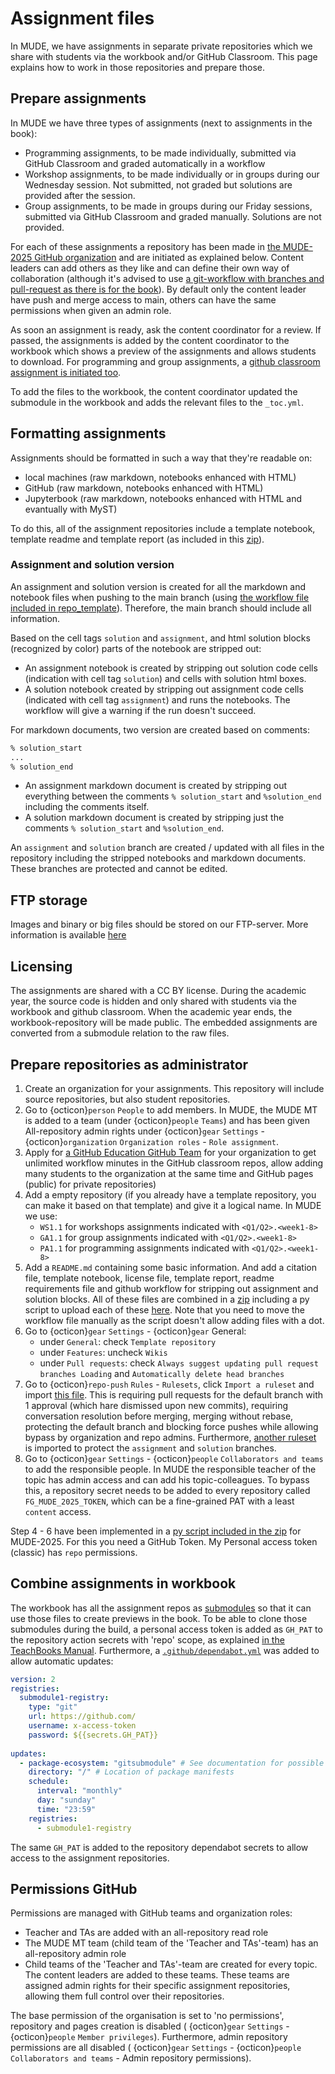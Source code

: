 # Assignment files

In MUDE, we have assignments in separate private repositories which we share with students via the workbook and/or GitHub Classroom. This page explains how to work in those repositories and prepare those.

## Prepare assignments
In MUDE we have three types of assignments (next to assignments in the book):
- Programming assignments, to be made individually, submitted via GitHub Classroom and graded automatically in a workflow
- Workshop assignments, to be made individually or in groups during our Wednesday session. Not submitted, not graded but solutions are provided after the session.
- Group assignments, to be made in groups during our Friday sessions, submitted via GitHub Classroom and graded manually. Solutions are not provided.

For each of these assignments a repository has been made in [the MUDE-2025 GitHub organization](https://github.com/MUDE-2025) and are initiated as explained below. Content leaders can add others as they like and can define their own way of collaboration (although it's advised to use [a git-workflow with branches and pull-request as there is for the book](book-edit_workflow)). By default only the content leader have push and merge access to main, others can have the same permissions when given an admin role.

As soon an assignment is ready, ask the content coordinator for a review. If passed, the assignments is added by the content coordinator to the workbook which shows a preview of the assignments and allows students to download. For programming and group assignments, a [github classroom assignment is initiated too](./github-classroom.md).

To add the files to the workbook, the content coordinator updated the submodule in the workbook and adds the relevant files to the `_toc.yml`.

## Formatting assignments
Assignments should be formatted in such a way that they're readable on:
- local machines (raw markdown, notebooks enhanced with HTML)
- GitHub (raw markdown, notebooks enhanced with HTML)
- Jupyterbook (raw markdown, notebooks enhanced with HTML and evantually with MyST)

To do this, all of the assignment repositories include a template notebook, template readme and template report (as included in this [zip](./repo_template.zip)).

### Assignment and solution version
An assignment and solution version is created for all the markdown and notebook files when pushing to the main branch (using [the workflow file included in repo_template](./repo_template.zip)). Therefore, the main branch should include all information.

Based on the cell tags `solution` and `assignment`, and html solution blocks (recognized by color) parts of the notebook are stripped out:
- An assignment notebook is created by stripping out solution code cells (indication with cell tag `solution`) and cells with solution html boxes.
- A solution notebook created by stripping out assignment code cells (indicated with cell tag `assignment`) and runs the notebooks. The workflow will give a warning if the run doesn't succeed.

For markdown documents, two version are created based on comments:
```md
% solution_start
...
% solution_end
```
- An assignment markdown document is created by stripping out everything between the comments `% solution_start` and `%solution_end` including the comments itself.
- A solution markdown document is created by stripping just the comments `% solution_start` and `%solution_end`.

An `assignment` and `solution` branch are created / updated with all files in the repository including the stripped notebooks and markdown documents. These branches are protected and cannot be edited.

## FTP storage
Images and binary or big files should be stored on our FTP-server. More information is available [here](./FTP.md)

## Licensing

The assignments are shared with a CC BY license. During the academic year, the source code is hidden and only shared with students via the workbook and github classroom. When the academic year ends, the workbook-repository will be made public. The embedded assignments are converted from a submodule relation to the raw files.

## Prepare repositories as administrator

1. Create an organization for your assignments. This repository will include source repositories, but also student repositories.
2. Go to {octicon}`person` `People` to add members. In MUDE, the MUDE MT is added to a team (under {octicon}`people` `Teams`) and has been given All-repository admin rights under {octicon}`gear` `Settings` - {octicon}`organization` `Organization roles` - `Role assignment`.
3. Apply for [a GitHub Education GitHub Team](https://education.github.com/globalcampus/teacher) for your organization to get unlimited workflow minutes in the GitHub classroom repos, allow adding many students to the organization at the same time and GitHub pages (public) for private repositories)
4. Add a empty repository (if you already have a template repository, you can make it based on that template) and give it a logical name. In MUDE we use:
   - `WS1.1` for workshops assignments indicated with `<Q1/Q2>.<week1-8>`
   - `GA1.1` for group assignments indicated with `<Q1/Q2>.<week1-8>`
   - `PA1.1` for programming assignments indicated with `<Q1/Q2>.<week1-8>`
5. Add a `README.md` containing some basic information. And add a citation file, template notebook, license file, template report, readme requirements file and github workflow for stripping out assignment and solution blocks. All of these files are combined in a [zip](./repo_template.zip) including a py script to upload each of these [here](./create_repos.py). Note that you need to move the workflow file manually as the script doesn't allow adding files with a dot.
6. Go to {octicon}`gear` `Settings` - {octicon}`gear` General:
   - under `General`: check `Template repository`
   - under `Features`: uncheck `Wikis`
   - under `Pull requests`: check `Always suggest updating pull request branches Loading` and `Automatically delete head branches`
7. Go to {octicon}`repo-push` `Rules` - `Rulesets`, click `Import a ruleset` and import [this file](./Protect_main.json). This is requiring pull requests for the default branch with 1 approval (which hare dismissed upon new commits), requiring conversation resolution before merging, merging without rebase, protecting the default branch and blocking force pushes while allowing bypass by organization and repo admins. Furthermore, [another ruleset](./protect_assignment_and_solution.json) is imported to protect the `assignment` and `solution` branches.
8. Go to {octicon}`gear` `Settings` - {octicon}`people` `Collaborators and teams` to add the responsible people. In MUDE the responsible teacher of the topic has admin access and can add his topic-colleagues. To bypass this, a repository secret needs to be added to every repository called `FG_MUDE_2025_TOKEN`, which can be a fine-grained PAT with a least `content` access.

Step 4 - 6 have been implemented in a [py script included in the zip](./create_repos.py) for MUDE-2025. For this you need a GitHub Token. My Personal access token (classic) has `repo` permissions.

## Combine assignments in workbook
The workbook has all the assignment repos as [submodules](https://teachbooks.io/manual/external/Nested-Books/README.html) so that it can use those files to create previews in the book. To be able to clone those submodules during the build, a personal access token is added as `GH_PAT` to the repository action secrets with 'repo' scope, as explained [in the TeachBooks Manual](https://teachbooks.io/manual/external/deploy-book-workflow/README.html#private-submodules). Furthermore, a [`.github/dependabot.yml`](https://teachbooks.io/manual/external/Nested-Books/README.html#the-external-book-is-updated) was added to allow automatic updates:

```yaml
version: 2
registries:
  submodule1-registry:
    type: "git"
    url: https://github.com/
    username: x-access-token
    password: ${{secrets.GH_PAT}}
    
updates:
  - package-ecosystem: "gitsubmodule" # See documentation for possible values
    directory: "/" # Location of package manifests
    schedule:
      interval: "monthly"
      day: "sunday"
      time: "23:59"
    registries:
      - submodule1-registry
```

The same `GH_PAT` is added to the repository dependabot secrets to allow access to the assignment repositories.

## Permissions GitHub

Permissions are managed with GitHub teams and organization roles:
- Teacher and TAs are added with an all-repository read role
- The MUDE MT team (child team of the 'Teacher and TAs'-team) has an all-repository admin role
- Child teams of the 'Teacher and TAs'-team are created for every topic. The content leaders are added to these teams. These teams are assigned admin rights for their specific assignment repositories, allowing them full control over their repositories.

The base permission of the organisation is set to 'no permissions', repository and pages creation is disabled ( {octicon}`gear` `Settings` - {octicon}`people` `Member privileges`). Furthermore, admin repository permissions are all disabled ( {octicon}`gear` `Settings` - {octicon}`people` `Collaborators and teams` - Admin repository permissions).

